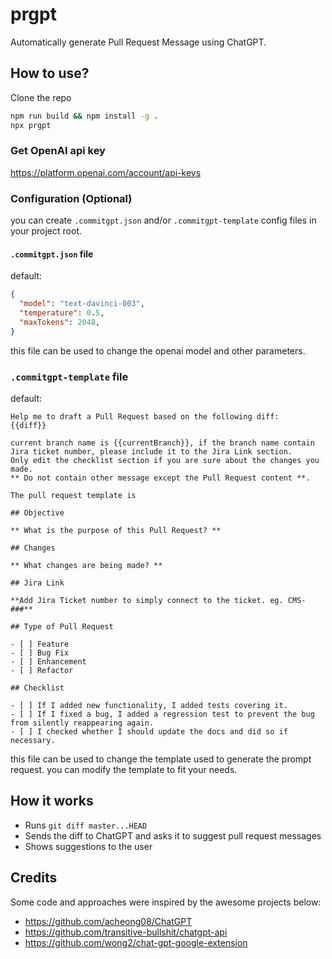 # prgpt

Automatically generate Pull Request Message using ChatGPT.

## How to use?

Clone the repo

```bash
npm run build && npm install -g .
npx prgpt 
```

### Get OpenAI api key
https://platform.openai.com/account/api-keys

### Configuration (Optional)
you can create `.commitgpt.json` and/or `.commitgpt-template` config files in your project root. 

#### `.commitgpt.json` file
default: 
```json
{
  "model": "text-davinci-003",
  "temperature": 0.5,
  "maxTokens": 2048,
}
```
this file can be used to change the openai model and other parameters.


### `.commitgpt-template` file
default:
```
Help me to draft a Pull Request based on the following diff:
{{diff}}

current branch name is {{currentBranch}}, if the branch name contain Jira ticket number, please include it to the Jira Link section. 
Only edit the checklist section if you are sure about the changes you made.
** Do not contain other message except the Pull Request content **.

The pull request template is

## Objective

** What is the purpose of this Pull Request? **

## Changes

** What changes are being made? **

## Jira Link

**Add Jira Ticket number to simply connect to the ticket. eg. CMS-###**

## Type of Pull Request

- [ ] Feature
- [ ] Bug Fix
- [ ] Enhancement
- [ ] Refactor

## Checklist

- [ ] If I added new functionality, I added tests covering it.
- [ ] If I fixed a bug, I added a regression test to prevent the bug from silently reappearing again.
- [ ] I checked whether I should update the docs and did so if necessary.
```

this file can be used to change the template used to generate the prompt request. you can modify the template to fit your needs.

## How it works

- Runs `git diff master...HEAD`
- Sends the diff to ChatGPT and asks it to suggest pull request messages
- Shows suggestions to the user

## Credits

Some code and approaches were inspired by the awesome projects below:

- https://github.com/acheong08/ChatGPT
- https://github.com/transitive-bullshit/chatgpt-api
- https://github.com/wong2/chat-gpt-google-extension

